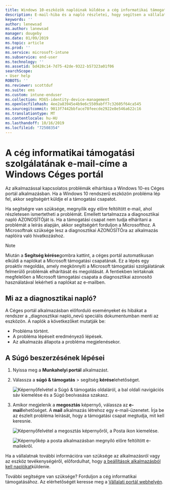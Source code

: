 ```yaml
---
title: Windows 10-eszközök naplóinak küldése a cég informatikai támogató szolgálatának | Microsoft Docs
description: E-mail-hiba és a napló részletei, hogy segítsen a vállalatnak az alkalmazással kapcsolatos problémák megoldásában
keywords: ''
author: lenewsad
ms.author: lanewsad
manager: dougeby
ms.date: 01/09/2019
ms.topic: article
ms.prod: ''
ms.service: microsoft-intune
ms.subservice: end-user
ms.technology: ''
ms.assetid: bd428c14-7d75-42de-9322-b57323a01f06
searchScope:
- User help
ROBOTS: ''
ms.reviewer: scottduf
ms.suite: ems
ms.custom: intune-enduser
ms.collection: M365-identity-device-management
ms.openlocfilehash: 4ee2a83945e4b9e6c5509abff7c32605f64ca545
ms.sourcegitcommit: 9013f7442bbface78feecde2922e8e546a622c16
ms.translationtype: MT
ms.contentlocale: hu-HU
ms.lasthandoff: 10/16/2019
ms.locfileid: "72508354"
---
```

# <a name="email-your-company-support-about-problem-from-company-portal-for-windows"></a>A cég informatikai támogatási szolgálatának e-mail-címe a Windows Céges portál

Az alkalmazással kapcsolatos problémák elhárítása a Windows 10-es Céges portál alkalmazásban. Ha a Windows 10 rendszerű eszközön probléma lép fel, akkor segítségért küldje el a támogatási csapatot. 

Ha segítségre van szüksége, megnyílik egy előre feltöltött e-mail, ahol részletesen ismertetheti a problémát. Emellett tartalmazza a diagnosztikai napló AZONOSÍTÓját is. Ha a támogatási csapat nem tudja elhárítani a problémát a leírás alapján, akkor segítségért forduljon a Microsofthoz. A Microsoftnak szüksége lesz a diagnosztikai AZONOSÍTÓra az alkalmazás naplóira való hivatkozáshoz.   


> [!Note]
> Miután a **Segítség kérése**gombra kattint, a céges portál automatikusan elküldi a naplókat a Microsoft támogatási csapatának. Ez a lépés egy proaktív megoldás, amely megkönnyíti a Microsoft támogatási szolgálatának felmerülő problémák elhárítását és megoldását. A fentiekben leírtaknak megfelelően a Microsoft támogatási csapata a diagnosztikai azonosító használatával lekérheti a naplókat az e-mailben.  

## <a name="what-is-a-diagnostic-log"></a>Mi az a diagnosztikai napló?

A Céges portál alkalmazásban előforduló eseményeket és hibákat a rendszer a _diagnosztikai napló_nevű speciális dokumentumban menti az eszközön. A naplók a következőket mutatják be:  
* Probléma történt.  
* A probléma lépéseit eredményező lépések.  
* Az alkalmazás állapota a probléma megjelenésekor.   

## <a name="steps-to-get-help"></a>A Súgó beszerzésének lépései  

1. Nyissa meg a **Munkahelyi portál** alkalmazást.
2. Válassza a **súgó & támogatás** > segítség **kérése**lehetőséget.  

   ![Képernyőfelvétel a Súgó & támogatás oldaláról, a bal oldali navigációs sáv kiemelése és a Súgó beolvasása szakasz.](./media/1812_UCP_Help_Support_Get_Help_Logs.png)    

3. Amikor megjelenik a **megosztás** képernyő, válassza az **e-mail**lehetőséget. A **mail** alkalmazás létrehoz egy e-mail-üzenetet. Írja be az észlelt probléma leírását, hogy a támogatási csapat megtudja, mit kell keresnie.  

   ![Képernyőfelvétel a megosztás képernyőről, a Posta ikon kiemelése.](./media/1811_Mail_Logs_Windows_CPapp.png)  


   ![Képernyőkép a posta alkalmazásban megnyíló előre feltöltött e-mailekről.](./media/1811_Get_Help_Email_Windows_CPapp.png)  

Ha a vállalatnak további információra van szüksége az alkalmazásról vagy az eszköz tevékenységéről, előfordulhat, hogy [a beállítások alkalmazásból kell naplókat](send-logs-to-your-it-admin-settings-windows.md)küldenie.  

További segítségre van szüksége? Forduljon a cég informatikai támogatásához. Az elérhetőségét keresse meg a [Vállalati portál webhelyén](https://go.microsoft.com/fwlink/?linkid=2010980).  
